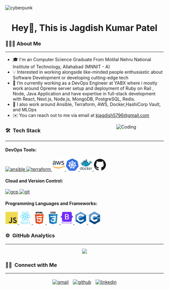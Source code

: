 <p align="left"> 
  <img src="https://komarev.com/ghpvc/?username=jagdish4501&label=Profile%20views&color=0e75b6&style=flat" alt="cyberpunk" /> 
</p>

### <h1 align="center"> Hey👋, This is Jagdish Kumar Patel</h1>

### 👨🏻‍💻 About Me
<hr>

- 🎓 I'm an Computer Science Graduate From Motilal Nehru National Institute of Technology, Allahabad (MNNIT - A)
- 💡 Interested in working alongside like-minded people enthusiastic about Software Development or developing cutting-edge tech
- 🌱 I’m currently working as a DevOps Engineer at YABX where i mostly work around Opreme server setup and deployment of Ruby on Rail , Node, Java Application and have expertise in full-stack development with React, Next.js, Node.js, MongoDB, PostgreSQL, Redis.
- 🌱 I also work around Ansible, Terraform, AWS, Docker,HashiCorp Vault, and MLOps
- ✉️ You can reach out to me via email at kjagdish5796@gmail.com
<img alt="Coding " src="https://c.tenor.com/2uyENRmiUt0AAAAC/coding.gif" align="right" width="30%" height="30%"/>

### 🛠 &nbsp;Tech Stack
<hr>

#### DevOps Tools:
<p align="left">  
  <a href="https://www.ansible.com/" target="_blank">
    <img src="https://www.vectorlogo.zone/logos/ansible/ansible-icon.svg" alt="ansible" width="40" height="40"/>
  </a>

  <a href="https://www.terraform.io/" target="_blank">
    <img src="https://www.vectorlogo.zone/logos/terraformio/terraformio-icon.svg" alt="terraform" width="40" height="40"/>
  </a>

  <a href="https://aws.amazon.com/" target="_blank">
    <img src="https://raw.githubusercontent.com/devicons/devicon/master/icons/amazonwebservices/amazonwebservices-original-wordmark.svg" alt="aws" width="40" height="40"/>
  </a>

  <a href="https://kubernetes.io/" target="_blank">
    <img src="https://raw.githubusercontent.com/devicons/devicon/master/icons/kubernetes/kubernetes-plain.svg" alt="kubernetes" width="40" height="40"/>
  </a>

  <a href="https://www.docker.com/" target="_blank">
    <img src="https://raw.githubusercontent.com/devicons/devicon/master/icons/docker/docker-original-wordmark.svg" alt="docker" width="40" height="40"/>
  </a>

  <a href="https://github.com/features/actions" target="_blank">
    <img src="https://raw.githubusercontent.com/devicons/devicon/master/icons/github/github-original.svg" alt="github actions" width="40" height="40"/>
  </a>
</p>

#### Cloud and Version Control:
<p align="left">
  <a href="https://cloud.google.com" target="_blank">
    <img src="https://www.vectorlogo.zone/logos/google_cloud/google_cloud-icon.svg" alt="gcp" width="40" height="40"/> 
  </a>

  <a href="https://git-scm.com/" target="_blank">
    <img src="https://www.vectorlogo.zone/logos/git-scm/git-scm-icon.svg" alt="git" width="40" height="40"/>
  </a>
</p>

#### Programming Languages and Frameworks:
<p align="left">  
 <a href="https://developer.mozilla.org/en-US/docs/Web/JavaScript" target="_blank"> 
    <img src="https://raw.githubusercontent.com/devicons/devicon/master/icons/javascript/javascript-original.svg" alt="javascript" width="40" height="40"/>
  </a> 
  
  <a href="https://reactjs.org/" target="_blank"> 
    <img src="https://raw.githubusercontent.com/devicons/devicon/master/icons/react/react-original-wordmark.svg" alt="react" width="40" height="40"/>  
  </a>
  
  <a href="https://www.w3.org/html/" target="_blank"> 
    <img src="https://raw.githubusercontent.com/devicons/devicon/master/icons/html5/html5-original-wordmark.svg" alt="html5" width="40" height="40"/>
  </a> 

  <a href="https://www.w3schools.com/css/" target="_blank"> 
    <img src="https://raw.githubusercontent.com/devicons/devicon/master/icons/css3/css3-original-wordmark.svg" alt="css3" width="40" height="40"/>
  </a>
  
  <a href="https://getbootstrap.com" target="_blank"> 
	  <img src="https://raw.githubusercontent.com/devicons/devicon/master/icons/bootstrap/bootstrap-plain-wordmark.svg" alt="bootstrap" width="40" height="40"/> 
  </a>
  
  <a href="https://www.cprogramming.com/" target="_blank">
  	<img src="https://raw.githubusercontent.com/devicons/devicon/master/icons/c/c-original.svg" alt="c" width="40" height="40"/> 
  </a>
  
  <a href="https://www.w3schools.com/cpp/" target="_blank"> 
    <img src="https://raw.githubusercontent.com/devicons/devicon/master/icons/cplusplus/cplusplus-original.svg" alt="cplusplus" width="40" height="40"/> 
  </a> 
</p>


### ⚙️ &nbsp;GitHub Analytics
<hr>
<p align="center">
<a href="https://github.com/jagdish4501">
  <img height="180em" src="https://github-readme-stats-eight-theta.vercel.app/api?username=jagdish4501&show_icons=true&theme=algolia&include_all_commits=true&count_private=true"/>
</a>
</p>

### 🤝🏻 &nbsp;Connect with Me
<hr>
<p align="center">
	<a href="mailto:kjagdish5796@gmail.com"><img alt="gmail" width="10%" style="padding:5px" src="https://img.icons8.com/color/100/000000/gmail.png"/></a>
	<a href="https://github.com/jagdish4501"><img alt="github" width="10%" style="padding:5px" src="https://img.icons8.com/color/100/000000/github.png"/></a>
	<a href="https://www.linkedin.com/in/jagdish4501/"><img alt="linkedin" width="10%" style="padding:5px" src="https://img.icons8.com/color/100/000000/linkedin.png"/></a>	
</p>
